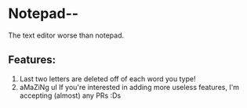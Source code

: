 # Notepad--

The text editor worse than notepad.

## Features:

1. Last two letters are deleted off of each word you type!
2. aMaZiNg uI
   If you're interested in adding more useless features, I'm accepting (almost) any PRs :Ds
